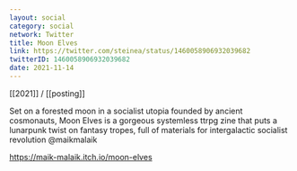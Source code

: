 ```yaml
---
layout: social
category: social
network: Twitter
title: Moon Elves
link: https://twitter.com/steinea/status/1460058906932039682
twitterID: 1460058906932039682
date: 2021-11-14
---
```


[[2021]] / [[posting]]

Set on a forested moon in a socialist utopia founded by ancient cosmonauts, Moon Elves is a gorgeous systemless ttrpg zine that puts a lunarpunk twist on fantasy tropes, full of materials for intergalactic socialist revolution @maikmalaik

<https://maik-malaik.itch.io/moon-elves>
